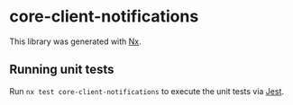 # core-client-notifications

This library was generated with [Nx](https://nx.dev).

## Running unit tests

Run `nx test core-client-notifications` to execute the unit tests via [Jest](https://jestjs.io).
